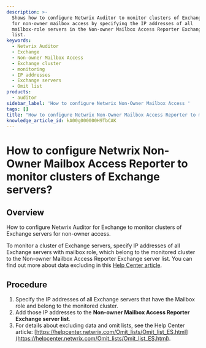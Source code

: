```yaml
---
description: >-
  Shows how to configure Netwrix Auditor to monitor clusters of Exchange servers
  for non-owner mailbox access by specifying the IP addresses of all
  mailbox-role servers in the Non-owner Mailbox Access Reporter Exchange server
  list.
keywords:
  - Netwrix Auditor
  - Exchange
  - Non-owner Mailbox Access
  - Exchange cluster
  - monitoring
  - IP addresses
  - Exchange servers
  - Omit list
products:
  - auditor
sidebar_label: 'How to configure Netwrix Non-Owner Mailbox Access '
tags: []
title: "How to configure Netwrix Non-Owner Mailbox Access Reporter to monitor clusters of Exchange servers?"
knowledge_article_id: kA00g000000H9TbCAK
---
```


# How to configure Netwrix Non-Owner Mailbox Access Reporter to monitor clusters of Exchange servers?

## Overview

How to configure Netwrix Auditor for Exchange to monitor clusters of Exchange servers for non-owner access.

To monitor a cluster of Exchange servers, specify IP addresses of all Exchange servers with mailbox role, which belong to the monitored cluster to the Non-owner Mailbox Access Reporter Exchange server list. You can find out more about data excluding in this [Help Center article](https://docs.netwrix.com/docs/auditor/10_8).

## Procedure

1. Specify the IP addresses of all Exchange servers that have the Mailbox role and belong to the monitored cluster.
2. Add those IP addresses to the **Non-owner Mailbox Access Reporter Exchange server list**.
3. For details about excluding data and omit lists, see the Help Center article: [https://helpcenter.netwrix.com/Omit_lists/Omit_list_ES.html](https://helpcenter.netwrix.com/Omit_lists/Omit_list_ES.html).
